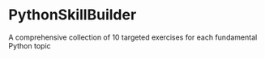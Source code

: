 # PythonSkillBuilder
 A comprehensive collection of 10 targeted exercises for each fundamental Python topic
